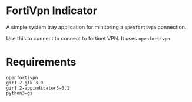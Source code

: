# FortiVpn Indicator

A simple system tray application for minitoring a `openfortivpn` connection.

Use this to connect to connect to fortinet VPN. It uses `openfortivpn` 

# Requirements
```
openfortivpn
gir1.2-gtk-3.0
gir1.2-appindicator3-0.1
python3-gi
```

